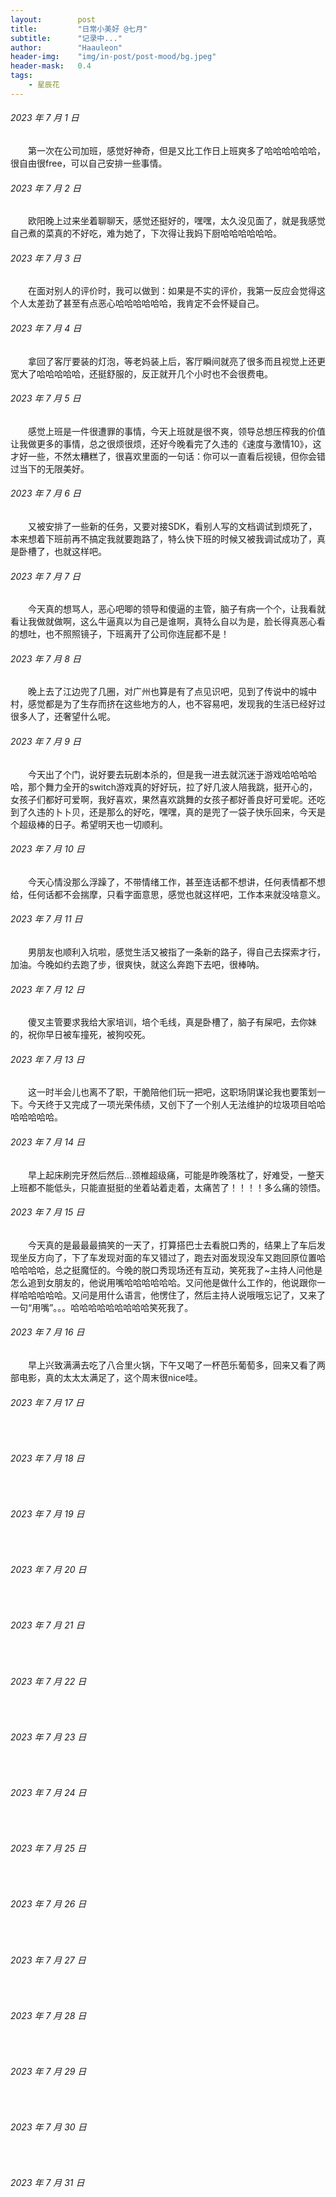 ```yaml
---
layout:        post
title:         "日常小美好 @七月"
subtitle:      "记录中..."
author:        "Haauleon"
header-img:    "img/in-post/post-mood/bg.jpeg"
header-mask:   0.4
tags:
    - 星辰花
---
```


###### 2023 年 7 月 1 日
&emsp;&emsp;第一次在公司加班，感觉好神奇，但是又比工作日上班爽多了哈哈哈哈哈哈，很自由很free，可以自己安排一些事情。

###### 2023 年 7 月 2 日
&emsp;&emsp;欧阳晚上过来坐着聊聊天，感觉还挺好的，嘿嘿，太久没见面了，就是我感觉自己煮的菜真的不好吃，难为她了，下次得让我妈下厨哈哈哈哈哈哈。

###### 2023 年 7 月 3 日
&emsp;&emsp;在面对别人的评价时，我可以做到：如果是不实的评价，我第一反应会觉得这个人太差劲了甚至有点恶心哈哈哈哈哈哈，我肯定不会怀疑自己。

###### 2023 年 7 月 4 日
&emsp;&emsp;拿回了客厅要装的灯泡，等老妈装上后，客厅瞬间就亮了很多而且视觉上还更宽大了哈哈哈哈哈，还挺舒服的，反正就开几个小时也不会很费电。

###### 2023 年 7 月 5 日
&emsp;&emsp;感觉上班是一件很遭罪的事情，今天上班就是很不爽，领导总想压榨我的价值让我做更多的事情，总之很烦很烦，还好今晚看完了久违的《速度与激情10》，这才好一些，不然太糟糕了，很喜欢里面的一句话：你可以一直看后视镜，但你会错过当下的无限美好。

###### 2023 年 7 月 6 日
&emsp;&emsp;又被安排了一些新的任务，又要对接SDK，看别人写的文档调试到烦死了，本来想着下班前再不搞定我就要跑路了，特么快下班的时候又被我调试成功了，真是卧槽了，也就这样吧。

###### 2023 年 7 月 7 日
&emsp;&emsp;今天真的想骂人，恶心吧唧的领导和傻逼的主管，脑子有病一个个，让我看就看让我做就做啊，这么牛逼真以为自己是谁啊，真特么自以为是，脸长得真恶心看的想吐，也不照照镜子，下班离开了公司你连屁都不是！

###### 2023 年 7 月 8 日
&emsp;&emsp;晚上去了江边兜了几圈，对广州也算是有了点见识吧，见到了传说中的城中村，感觉都是为了生存而挤在这些地方的人，也不容易吧，发现我的生活已经好过很多人了，还奢望什么呢。

###### 2023 年 7 月 9 日
&emsp;&emsp;今天出了个门，说好要去玩剧本杀的，但是我一进去就沉迷于游戏哈哈哈哈哈，那个舞力全开的switch游戏真的好好玩，拉了好几波人陪我跳，挺开心的，女孩子们都好可爱啊，我好喜欢，果然喜欢跳舞的女孩子都好善良好可爱呢。还吃到了久违的卜卜贝，还是那么的好吃，嘿嘿，真的是兜了一袋子快乐回来，今天是个超级棒的日子。希望明天也一切顺利。

###### 2023 年 7 月 10 日
&emsp;&emsp;今天心情没那么浮躁了，不带情绪工作，甚至连话都不想讲，任何表情都不想给，任何话都不会揣摩，只看字面意思，感觉也就这样吧，工作本来就没啥意义。

###### 2023 年 7 月 11 日
&emsp;&emsp;男朋友也顺利入坑啦，感觉生活又被指了一条新的路子，得自己去探索才行，加油。今晚如约去跑了步，很爽快，就这么奔跑下去吧，很棒呐。

###### 2023 年 7 月 12 日
&emsp;&emsp;傻叉主管要求我给大家培训，培个毛线，真是卧槽了，脑子有屎吧，去你妹的，祝你早日被车撞死，被狗咬死。

###### 2023 年 7 月 13 日
&emsp;&emsp;这一时半会儿也离不了职，干脆陪他们玩一把吧，这职场阴谋论我也要策划一下。今天终于又完成了一项光荣伟绩，又创下了一个别人无法维护的垃圾项目哈哈哈哈哈哈哈。

###### 2023 年 7 月 14 日
&emsp;&emsp;早上起床刷完牙然后然后...颈椎超级痛，可能是昨晚落枕了，好难受，一整天上班都不能低头，只能直挺挺的坐着站着走着，太痛苦了！！！！多么痛的领悟。

###### 2023 年 7 月 15 日
&emsp;&emsp;今天真的是最最最搞笑的一天了，打算搭巴士去看脱口秀的，结果上了车后发现坐反方向了，下了车发现对面的车又错过了，跑去对面发现没车又跑回原位置哈哈哈哈哈，总之挺魔怔的。今晚的脱口秀现场还有互动，笑死我了~主持人问他是怎么追到女朋友的，他说用嘴哈哈哈哈哈哈。又问他是做什么工作的，他说跟你一样哈哈哈哈哈。又问是用什么语言，他愣住了，然后主持人说哦哦忘记了，又来了一句“用嘴”。。。哈哈哈哈哈哈哈哈哈笑死我了。

###### 2023 年 7 月 16 日
&emsp;&emsp;早上兴致满满去吃了八合里火锅，下午又喝了一杯芭乐葡萄多，回来又看了两部电影，真的太太太满足了，这个周末很nice哇。

###### 2023 年 7 月 17 日
&emsp;&emsp;

###### 2023 年 7 月 18 日
&emsp;&emsp;

###### 2023 年 7 月 19 日
&emsp;&emsp;

###### 2023 年 7 月 20 日
&emsp;&emsp;

###### 2023 年 7 月 21 日
&emsp;&emsp;

###### 2023 年 7 月 22 日
&emsp;&emsp;

###### 2023 年 7 月 23 日
&emsp;&emsp;

###### 2023 年 7 月 24 日
&emsp;&emsp;

###### 2023 年 7 月 25 日
&emsp;&emsp;

###### 2023 年 7 月 26 日
&emsp;&emsp;

###### 2023 年 7 月 27 日
&emsp;&emsp;

###### 2023 年 7 月 28 日
&emsp;&emsp;

###### 2023 年 7 月 29 日
&emsp;&emsp;

###### 2023 年 7 月 30 日
&emsp;&emsp;

###### 2023 年 7 月 31 日
&emsp;&emsp;
